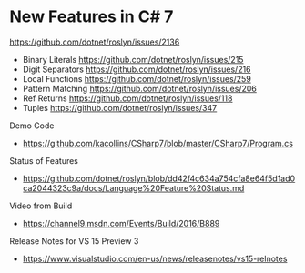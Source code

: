 # New Features in C# 7
https://github.com/dotnet/roslyn/issues/2136

* Binary Literals https://github.com/dotnet/roslyn/issues/215
* Digit Separators https://github.com/dotnet/roslyn/issues/216
* Local Functions https://github.com/dotnet/roslyn/issues/259
* Pattern Matching https://github.com/dotnet/roslyn/issues/206
* Ref Returns https://github.com/dotnet/roslyn/issues/118
* Tuples https://github.com/dotnet/roslyn/issues/347

Demo Code
* https://github.com/kacollins/CSharp7/blob/master/CSharp7/Program.cs

Status of Features
* https://github.com/dotnet/roslyn/blob/dd42f4c634a754cfa8e64f5d1ad0ca2044323c9a/docs/Language%20Feature%20Status.md 

Video from Build
* https://channel9.msdn.com/Events/Build/2016/B889 

Release Notes for VS 15 Preview 3
* https://www.visualstudio.com/en-us/news/releasenotes/vs15-relnotes 
